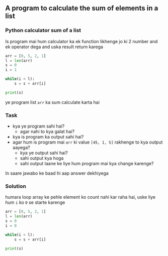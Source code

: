 ## A program to calculate the sum of elements in a list


###  Python calculator sum of a list

Is program mai hum calculator ka ek function likhenge jo ki 2 number and ek operator dega and uska result return karega


```python
arr = [0, 5, 2, 1]
l = len(arr)
s = 0
i = 1

while(i < l):
	s = s + arr[i]

print(s)
```

ye program list `arr` ka sum calculate karta hai

### Task 

- kya ye program sahi hai?
	- agar nahi to kya galat hai?
- kya is program ka output sahi hai?
- agar hum is program mai `arr` ki value `[45, 1, 5]` rakhenge to kya output aayega?
	- kya ye output sahi hai?
	- sahi output kya hoga
	- sahi output laane ke liye hum program mai kya change karenge?


In saare jawabo ke baad hi aap answer dekhiyega

### Solution

humara loop array ke pehle element ko count nahi kar raha hai, uske liye hum `i` ko `0` se starte karenge

```python
arr = [0, 5, 2, 1]
l = len(arr)
s = 0
i = 0

while(i < l):
	s = s + arr[i]

print(s)
```

